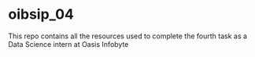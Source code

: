 # oibsip_04
This repo contains all the resources used to complete the fourth task as a Data Science intern at Oasis Infobyte
